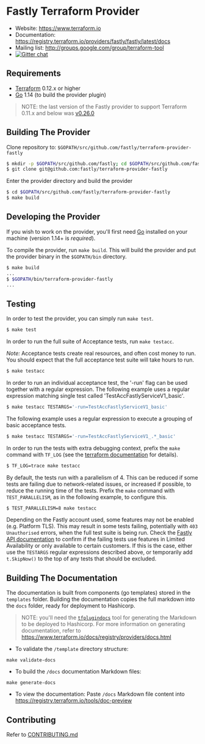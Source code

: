 # Fastly Terraform Provider

- Website: https://www.terraform.io
- Documentation: https://registry.terraform.io/providers/fastly/fastly/latest/docs
- Mailing list: http://groups.google.com/group/terraform-tool
- [![Gitter chat](https://badges.gitter.im/hashicorp-terraform/Lobby.png)](https://gitter.im/hashicorp-terraform/Lobby)

Requirements
------------

-	[Terraform](https://www.terraform.io/downloads.html) 0.12.x or higher 
-	[Go](https://golang.org/doc/install) 1.14 (to build the provider plugin)

> NOTE: the last version of the Fastly provider to support Terraform 0.11.x and below was [v0.26.0](https://github.com/fastly/terraform-provider-fastly/releases/tag/v0.26.0)

## Building The Provider

Clone repository to: `$GOPATH/src/github.com/fastly/terraform-provider-fastly`

```sh
$ mkdir -p $GOPATH/src/github.com/fastly; cd $GOPATH/src/github.com/fastly
$ git clone git@github.com:fastly/terraform-provider-fastly
```

Enter the provider directory and build the provider

```sh
$ cd $GOPATH/src/github.com/fastly/terraform-provider-fastly
$ make build
```

## Developing the Provider

If you wish to work on the provider, you'll first need [Go](http://www.golang.org) installed on your machine (version 1.14+ is *required*).

To compile the provider, run `make build`. This will build the provider and put the provider binary in the `$GOPATH/bin` directory.

```sh
$ make build
...
$ $GOPATH/bin/terraform-provider-fastly
...
```

## Testing

In order to test the provider, you can simply run `make test`.

```sh
$ make test
```

In order to run the full suite of Acceptance tests, run `make testacc`.

*Note:* Acceptance tests create real resources, and often cost money to run. You should expect that the full acceptance test suite will take hours to run.

```sh
$ make testacc
```

In order to run an individual acceptance test, the '-run' flag can be used together with a regular expression.
The following example uses a regular expression matching single test called 'TestAccFastlyServiceV1_basic'.

```sh
$ make testacc TESTARGS='-run=TestAccFastlyServiceV1_basic'
```

The following example uses a regular expression to execute a grouping of basic acceptance tests.

```sh
$ make testacc TESTARGS='-run=TestAccFastlyServiceV1_.*_basic'
```

In order to run the tests with extra debugging context, prefix the `make` command with `TF_LOG` (see the [terraform documentation](https://www.terraform.io/docs/internals/debugging.html) for details).

```sh
$ TF_LOG=trace make testacc
```

By default, the tests run with a parallelism of 4.
This can be reduced if some tests are failing due to network-related issues, or increased if possible, to reduce the running time of the tests.
Prefix the `make` command with `TEST_PARALLELISM`, as in the following example, to configure this.

```sh
$ TEST_PARALLELISM=8 make testacc
```

Depending on the Fastly account used, some features may not be enabled (e.g. Platform TLS).
This may result in some tests failing, potentially with `403 Unauthorised` errors, when the full test suite is being run.
Check the [Fastly API documentation](https://developer.fastly.com/reference/api/) to confirm if the failing tests use features in Limited Availability or only available to certain customers.
If this is the case, either use the `TESTARGS` regular expressions described above, or temporarily add `t.SkipNow()` to the top of any tests that should be excluded. 

## Building The Documentation

The documentation is built from components (go templates) stored in the `templates` folder.
Building the documentation copies the full markdown into the `docs` folder, ready for deployment to Hashicorp.

> NOTE: you'll need the [`tfplugindocs`](https://github.com/hashicorp/terraform-plugin-docs) tool for generating the Markdown to be deployed to Hashicorp. For more information on generating documentation, refer to https://www.terraform.io/docs/registry/providers/docs.html

* To validate the `/template` directory structure:
```
make validate-docs
```

* To build the `/docs` documentation Markdown files:
```
make generate-docs
```

* To view the documentation:
Paste `/docs` Markdown file content into https://registry.terraform.io/tools/doc-preview

## Contributing

Refer to [CONTRIBUTING.md](./CONTRIBUTING.md)
